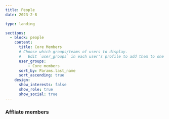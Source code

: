 ```yaml
---
title: People
date: 2023-2-8

type: landing

sections:
  - block: people
    content:
      title: Core Members
      # Choose which groups/teams of users to display.
      #   Edit `user_groups` in each user's profile to add them to one or more of these groups.
      user_groups:
          - Core members
      sort_by: Params.last_name
      sort_ascending: true
    design:
      show_interests: false
      show_role: true
      show_social: true
---
```


<h3> Affliate members </h3>